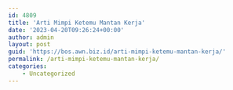 ```yaml
---
id: 4809
title: 'Arti Mimpi Ketemu Mantan Kerja'
date: '2023-04-20T09:26:24+00:00'
author: admin
layout: post
guid: 'https://bos.awn.biz.id/arti-mimpi-ketemu-mantan-kerja/'
permalink: /arti-mimpi-ketemu-mantan-kerja/
categories:
    - Uncategorized
---
```


